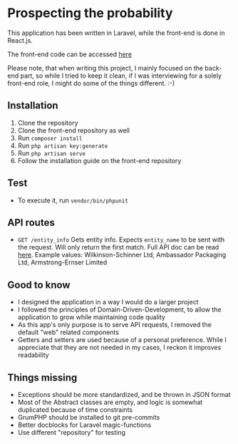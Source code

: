 # Prospecting the probability

This application has been written in Laravel, while the front-end is done in React.js.

The front-end code can be accessed [here](https://github.com/Kravinskiy/test-prospecting-the-probability-frontend)

Please note, that when writing this project, I mainly focused on the back-end part, so while I tried to keep it clean,
if I was interviewing for a solely front-end role, I might do some of the things different. :-)

## Installation

1. Clone the repository
2. Clone the front-end repository as well
3. Run `composer install`
4. Run `php artisan key:generate`
5. Run `php artisan serve`
6. Follow the installation guide on the front-end repository

## Test

- To execute it, run `vendor/bin/phpunit`

## API routes

- `GET /entity_info` Gets entity info. Expects `entity_name` to be sent with the request. Will only return the first match. Full API doc can be read [here](https://app.swaggerhub.com/apis/i6643/prospectingProbability/1.0.0#/EntityInfo).
Example values: Wilkinson-Schinner Ltd, Ambassador Packaging Ltd, Armstrong-Ernser Limited

## Good to know

- I designed the application in a way I would do a larger project
- I followed the principles of Domain-Driven-Development, to allow the application to grow while maintaining code quality
- As this app's only purpose is to serve API requests, I removed the default "web" related components
- Getters and setters are used because of a personal preference. While I appreciate that they are not needed in my cases, I reckon it improves readability

## Things missing

- Exceptions should be more standardized, and be thrown in JSON format
- Most of the Abstract classes are empty, and logic is somewhat duplicated because of time constraints
- GrumPHP should be installed to git pre-commits
- Better docblocks for Laravel magic-functions 
- Use different "repository" for testing